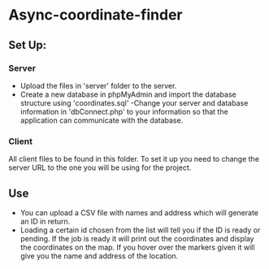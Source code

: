 # Async-coordinate-finder

## Set Up:
### Server
- Upload the files in 'server' folder to the server.
- Create a new database in phpMyAdmin and import the database structure using 'coordinates.sql'
-Change your server and database information in 'dbConnect.php' to your information so that the application can communicate with the database.

### Client
All client files to be found in this folder.
To set it up you need to change the server URL to the one you will be using for the project.

## Use
- You can upload a CSV file with names and address which will generate an ID in return.
- Loading a certain id chosen from the list will tell you if the ID is ready or pending. If the job is ready it will print out the coordinates and display the coordinates on the map. If you hover over the markers given it will give you the name and address of the location. 
